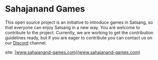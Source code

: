 # Sahajanand Games

This open source project is an initiative to introduce games in Satsang, so that everyone can enjoy Satsang in a new way. You are welcome to contribute to the project. Currently, we are working to get the contribution guidelines ready, but if you are eager to contribute you can contact us on our [Discord](https://discord.gg/AaE6n3n) channel. 

site: [www.sahajanand-games.com](www.sahajanand-games.com)